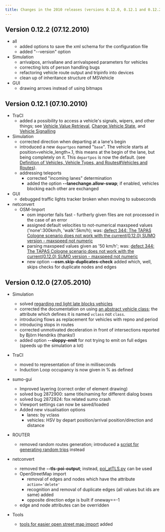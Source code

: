 ```yaml
---
title: Changes in the 2010 releases (versions 0.12.0, 0.12.1 and 0.12.2)
---
```


## Version 0.12.2 (07.12.2010)

- all
  - added options to save the xml schema for the configuration file
  - added "--version" option
- Simulation
  - arrivalpos, arrivallane and arrivalspeed parameters for vehicles
  - correcting lots of person handling bugs
  - refactoring vehicle route output and tripinfo into devices
  - clean up of inheritance structure of MSVehicle
- GUI
  - drawing arrows instead of using bitmaps


## Version 0.12.1 (07.10.2010)

- TraCI
  - added a possibility to access a vehicle's signals, wipers, and
    other things; see [Vehicle Value Retrieval](../TraCI/Vehicle_Value_Retrieval.md), [Change Vehicle State](../TraCI/Change_Vehicle_State.md), and
    [Vehicle Signalling](../TraCI/Vehicle_Signalling.md)
- Simulation
  - corrected direction when departing at a lane's begin
  - introduced a new `departpos` named "`base`". The vehicle starts at
    position=vehicle_length+.1, this means at the begin of the
    lane, but being completely on it. This `departpos` is now the default. (see
    [Definition of Vehicles, Vehicle Types, and Routes\#Vehicles and Routes](../Definition_of_Vehicles,_Vehicle_Types,_and_Routes.md#vehicles_and_routes)).
  - addressing teleports
    - corrected "incoming lanes" determination
    - added the option **--lanechange.allow-swap**; if enabled, vehicles blocking each other are exchanged
- GUI
  - debugged traffic lights tracker broken when moving to subseconds
- netconvert
  - OSM-Import
    - osm importer fails fast - furtherly given files are not
      processed in the case of an error
    - assigned default velocities to not-numerical maxspeed values
      ('none':300km/h, 'walk':5km/h); was: [defect 344: The TAPAS Cologne scenario does not work with the current(0.12.0) SUMO version - maxspeed not numeric](https://github.com/eclipse/sumo/issues/344)
    - parsing maxspeed values given as '50 km/h'; was:
      [defect 344: The TAPAS Cologne scenario does not work with the current(0.12.0) SUMO version - maxspeed not numeric](https://github.com/eclipse/sumo/issues/344)
    - new option **--osm.skip-duplicates-check** added which, well, skips checks for duplicate nodes and edges


## Version 0.12.0 (27.05.2010)

- Simulation
  - solved [regarding red light late blocks vehicles](https://sourceforge.net/apps/trac/sumo/ticket/173)
  - corrected the documentation on using [an abstract vehicle class](../Definition_of_Vehicles,_Vehicle_Types,_and_Routes.md#abstract_vehicle_class);
    the attribute which defines it is named `vclass` not `class`.
  - introducing flows as replacement for vehicles with repno and
    period
  - introducing stops in routes
  - corrected unmotivated deceleration in front of intersections
    reported by Björn Hendriks (thanks\!)
  - added option **--sloppy-emit** for not trying to emit on full edges (speeds up
    the simulation a lot)

- TraCI
  - moved to representation of time in milliseconds
  - Induction Loop occupancy is now given in % as defined

- sumo-gui
  - Improved layering (correct order of element drawing)
  - solved bug 2872900: same title/naming for different dialog boxes
  - solved bug 2872824: fox related sumo crash
  - Viewport settings can now be saved/loaded
  - Added new visualisation options
    - lanes: by vclass
    - vehicles: HSV by depart position/arrival position/direction
      and distance

- ROUTER
  - removed random routes generation; introduced a [script for generating random trips](../Tools/Trip.md#randomtripspy)
    instead

- netconvert
  - removed the **--tls-poi-output**; instead, [poi_atTLS.py](../Tools/Shapes.md) can be used
  - OpenStreetMap import
    - removal of edges and nodes which have the attribute `action='delete'`
    - recognition and removal of duplicate edges (all values but
      ids are same) added
    - opposite direction edge is built if oneway==-1
  - edge and node attributes can be overridden

- Tools
  - [tools for easier open street map import](../Networks/Import/OpenStreetMap.md) added
